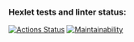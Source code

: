 ### Hexlet tests and linter status:
[![Actions Status](https://github.com/valeriyasv/frontend-project-lvl1/workflows/hexlet-check/badge.svg)](https://github.com/valeriyasv/frontend-project-lvl1/actions)
[![Maintainability](https://api.codeclimate.com/v1/badges/80ce325de4216bf49899/maintainability)](https://codeclimate.com/github/valeriyasv/frontend-project-lvl1/maintainability)
